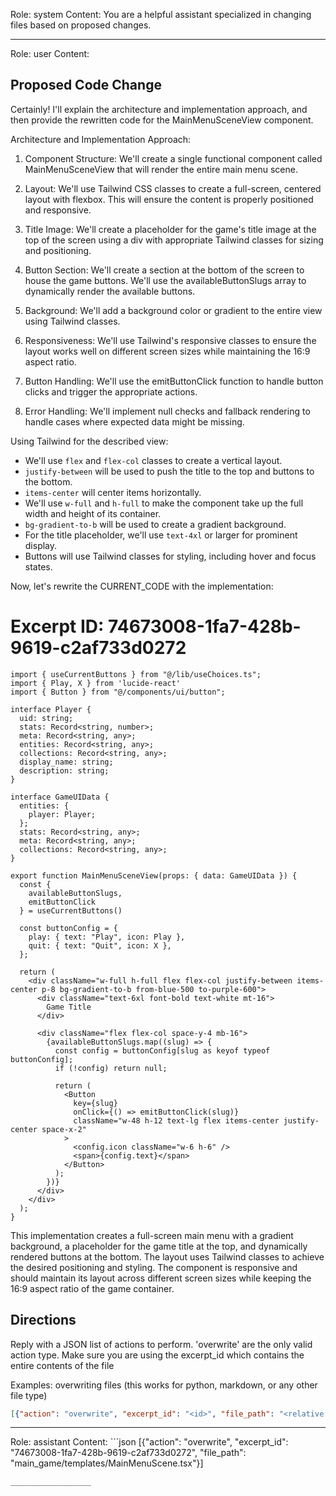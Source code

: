 Role: system
Content: You are a helpful assistant specialized in changing files based on proposed changes.
__________________
Role: user
Content: 
## Proposed Code Change
Certainly! I'll explain the architecture and implementation approach, and then provide the rewritten code for the MainMenuSceneView component.

Architecture and Implementation Approach:

1. Component Structure:
   We'll create a single functional component called MainMenuSceneView that will render the entire main menu scene.

2. Layout:
   We'll use Tailwind CSS classes to create a full-screen, centered layout with flexbox. This will ensure the content is properly positioned and responsive.

3. Title Image:
   We'll create a placeholder for the game's title image at the top of the screen using a div with appropriate Tailwind classes for sizing and positioning.

4. Button Section:
   We'll create a section at the bottom of the screen to house the game buttons. We'll use the availableButtonSlugs array to dynamically render the available buttons.

5. Background:
   We'll add a background color or gradient to the entire view using Tailwind classes.

6. Responsiveness:
   We'll use Tailwind's responsive classes to ensure the layout works well on different screen sizes while maintaining the 16:9 aspect ratio.

7. Button Handling:
   We'll use the emitButtonClick function to handle button clicks and trigger the appropriate actions.

8. Error Handling:
   We'll implement null checks and fallback rendering to handle cases where expected data might be missing.

Using Tailwind for the described view:
- We'll use `flex` and `flex-col` classes to create a vertical layout.
- `justify-between` will be used to push the title to the top and buttons to the bottom.
- `items-center` will center items horizontally.
- We'll use `w-full` and `h-full` to make the component take up the full width and height of its container.
- `bg-gradient-to-b` will be used to create a gradient background.
- For the title placeholder, we'll use `text-4xl` or larger for prominent display.
- Buttons will use Tailwind classes for styling, including hover and focus states.

Now, let's rewrite the CURRENT_CODE with the implementation:

# Excerpt ID: 74673008-1fa7-428b-9619-c2af733d0272
```tsx main_game/templates/MainMenuScene.tsx
import { useCurrentButtons } from "@/lib/useChoices.ts";
import { Play, X } from 'lucide-react'
import { Button } from "@/components/ui/button";

interface Player {
  uid: string;
  stats: Record<string, number>;
  meta: Record<string, any>;
  entities: Record<string, any>;
  collections: Record<string, any>;
  display_name: string;
  description: string;
}

interface GameUIData {
  entities: {
    player: Player;
  };
  stats: Record<string, any>;
  meta: Record<string, any>;
  collections: Record<string, any>;
}

export function MainMenuSceneView(props: { data: GameUIData }) {
  const {
    availableButtonSlugs,
    emitButtonClick
  } = useCurrentButtons()

  const buttonConfig = {
    play: { text: "Play", icon: Play },
    quit: { text: "Quit", icon: X },
  };

  return (
    <div className="w-full h-full flex flex-col justify-between items-center p-8 bg-gradient-to-b from-blue-500 to-purple-600">
      <div className="text-6xl font-bold text-white mt-16">
        Game Title
      </div>
      
      <div className="flex flex-col space-y-4 mb-16">
        {availableButtonSlugs.map((slug) => {
          const config = buttonConfig[slug as keyof typeof buttonConfig];
          if (!config) return null;
          
          return (
            <Button
              key={slug}
              onClick={() => emitButtonClick(slug)}
              className="w-48 h-12 text-lg flex items-center justify-center space-x-2"
            >
              <config.icon className="w-6 h-6" />
              <span>{config.text}</span>
            </Button>
          );
        })}
      </div>
    </div>
  );
}
```

This implementation creates a full-screen main menu with a gradient background, a placeholder for the game title at the top, and dynamically rendered buttons at the bottom. The layout uses Tailwind classes to achieve the desired positioning and styling. The component is responsive and should maintain its layout across different screen sizes while keeping the 16:9 aspect ratio of the game container.

## Directions
Reply with a JSON list of actions to perform. 'overwrite' are the only valid action type. 
Make sure you are using the excerpt_id which contains the entire contents of the file

Examples:
overwriting files (this works for python, markdown, or any other file type)
```json output_example1
[{"action": "overwrite", "excerpt_id": "<id>", "file_path": "<relative file path>"}]
```

__________________
Role: assistant
Content: ```json
[{"action": "overwrite", "excerpt_id": "74673008-1fa7-428b-9619-c2af733d0272", "file_path": "main_game/templates/MainMenuScene.tsx"}]
```
__________________
